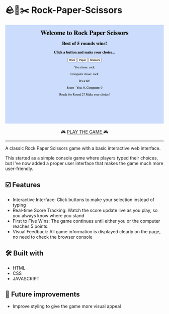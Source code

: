 # 🪨📜✂️ Rock-Paper-Scissors

<p align="center"><img src="./assets/screenshot.png" alt="reb84-the-odin-project-game"/></p>

<p align="center">🎮 <a href="https://rock-paper-scissors-pi-nine-45.vercel.app/"  target="_blank" rel="noopener noreferrer">
          PLAY THE GAME
        </a> 🎮</p>

---

A classic Rock Paper Scissors game with a basic interactive web interface.

This started as a simple console game where players typed their choices, but I've now added a proper user interface that makes the game much more user-friendly.


## ☑️ Features
- Interactive Interface: Click buttons to make your selection instead of typing
- Real-time Score Tracking: Watch the score update live as you play, so you always know where you stand
- First to Five Wins: The game continues until either you or the computer reaches 5 points.
- Visual Feedback: All game information is displayed clearly on the page, no need to check the browser console


## 🛠️ Built with

- HTML
- CSS
- JAVASCRIPT



## 🔮 Future improvements

- Improve styling to give the game more visual appeal